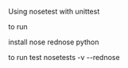 Using nosetest with unittest

to run

install
  nose
  rednose
  python


to run test
  nosetests -v --rednose

